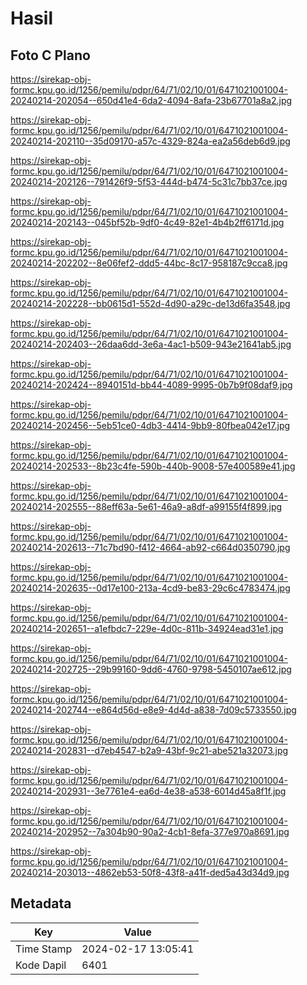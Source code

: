 # Hasil

## Foto C Plano

https://sirekap-obj-formc.kpu.go.id/1256/pemilu/pdpr/64/71/02/10/01/6471021001004-20240214-202054--650d41e4-6da2-4094-8afa-23b67701a8a2.jpg

https://sirekap-obj-formc.kpu.go.id/1256/pemilu/pdpr/64/71/02/10/01/6471021001004-20240214-202110--35d09170-a57c-4329-824a-ea2a56deb6d9.jpg

https://sirekap-obj-formc.kpu.go.id/1256/pemilu/pdpr/64/71/02/10/01/6471021001004-20240214-202126--791426f9-5f53-444d-b474-5c31c7bb37ce.jpg

https://sirekap-obj-formc.kpu.go.id/1256/pemilu/pdpr/64/71/02/10/01/6471021001004-20240214-202143--045bf52b-9df0-4c49-82e1-4b4b2ff6171d.jpg

https://sirekap-obj-formc.kpu.go.id/1256/pemilu/pdpr/64/71/02/10/01/6471021001004-20240214-202202--8e06fef2-ddd5-44bc-8c17-958187c9cca8.jpg

https://sirekap-obj-formc.kpu.go.id/1256/pemilu/pdpr/64/71/02/10/01/6471021001004-20240214-202228--bb0615d1-552d-4d90-a29c-de13d6fa3548.jpg

https://sirekap-obj-formc.kpu.go.id/1256/pemilu/pdpr/64/71/02/10/01/6471021001004-20240214-202403--26daa6dd-3e6a-4ac1-b509-943e21641ab5.jpg

https://sirekap-obj-formc.kpu.go.id/1256/pemilu/pdpr/64/71/02/10/01/6471021001004-20240214-202424--8940151d-bb44-4089-9995-0b7b9f08daf9.jpg

https://sirekap-obj-formc.kpu.go.id/1256/pemilu/pdpr/64/71/02/10/01/6471021001004-20240214-202456--5eb51ce0-4db3-4414-9bb9-80fbea042e17.jpg

https://sirekap-obj-formc.kpu.go.id/1256/pemilu/pdpr/64/71/02/10/01/6471021001004-20240214-202533--8b23c4fe-590b-440b-9008-57e400589e41.jpg

https://sirekap-obj-formc.kpu.go.id/1256/pemilu/pdpr/64/71/02/10/01/6471021001004-20240214-202555--88eff63a-5e61-46a9-a8df-a99155f4f899.jpg

https://sirekap-obj-formc.kpu.go.id/1256/pemilu/pdpr/64/71/02/10/01/6471021001004-20240214-202613--71c7bd90-f412-4664-ab92-c664d0350790.jpg

https://sirekap-obj-formc.kpu.go.id/1256/pemilu/pdpr/64/71/02/10/01/6471021001004-20240214-202635--0d17e100-213a-4cd9-be83-29c6c4783474.jpg

https://sirekap-obj-formc.kpu.go.id/1256/pemilu/pdpr/64/71/02/10/01/6471021001004-20240214-202651--a1efbdc7-229e-4d0c-811b-34924ead31e1.jpg

https://sirekap-obj-formc.kpu.go.id/1256/pemilu/pdpr/64/71/02/10/01/6471021001004-20240214-202725--29b99160-9dd6-4760-9798-5450107ae612.jpg

https://sirekap-obj-formc.kpu.go.id/1256/pemilu/pdpr/64/71/02/10/01/6471021001004-20240214-202744--e864d56d-e8e9-4d4d-a838-7d09c5733550.jpg

https://sirekap-obj-formc.kpu.go.id/1256/pemilu/pdpr/64/71/02/10/01/6471021001004-20240214-202831--d7eb4547-b2a9-43bf-9c21-abe521a32073.jpg

https://sirekap-obj-formc.kpu.go.id/1256/pemilu/pdpr/64/71/02/10/01/6471021001004-20240214-202931--3e7761e4-ea6d-4e38-a538-6014d45a8f1f.jpg

https://sirekap-obj-formc.kpu.go.id/1256/pemilu/pdpr/64/71/02/10/01/6471021001004-20240214-202952--7a304b90-90a2-4cb1-8efa-377e970a8691.jpg

https://sirekap-obj-formc.kpu.go.id/1256/pemilu/pdpr/64/71/02/10/01/6471021001004-20240214-203013--4862eb53-50f8-43f8-a41f-ded5a43d34d9.jpg


## Metadata

| Key        | Value               |
| ---------- | ------------------- |
| Time Stamp | 2024-02-17 13:05:41 |
| Kode Dapil | 6401                |




